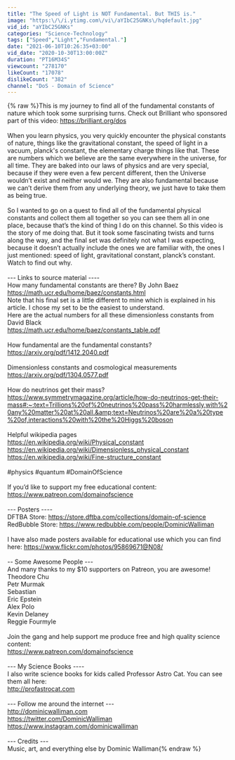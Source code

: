 ```yaml
---
title: "The Speed of Light is NOT Fundamental. But THIS is."
image: "https:\/\/i.ytimg.com\/vi\/aYIbC25GNKs\/hqdefault.jpg"
vid_id: "aYIbC25GNKs"
categories: "Science-Technology"
tags: ["Speed","Light","Fundamental."]
date: "2021-06-10T10:26:35+03:00"
vid_date: "2020-10-30T13:00:00Z"
duration: "PT16M34S"
viewcount: "278170"
likeCount: "17078"
dislikeCount: "382"
channel: "DoS - Domain of Science"
---
```

{% raw %}This is my journey to find all of the fundamental constants of nature which took some surprising turns. Check out Brilliant who sponsored part of this video: <a rel="nofollow" target="blank" href="https://brilliant.org/dos">https://brilliant.org/dos</a><br /><br />When you learn physics, you very quickly encounter the physical constants of nature, things like the gravitational constant, the speed of light in a vacuum, planck's constant, the elementary charge things like that. These are numbers which we believe are the same everywhere in the universe, for all time. They are baked into our laws of physics and are very special, because if they were even a few percent different, then the Universe wouldn’t exist and neither would we. They are also fundamental because we can’t derive them from any underlying theory, we just have to take them as being true.<br /><br />So I wanted to go on a quest to find all of the fundamental physical constants and collect them all together so you can see them all in one place, because that’s the kind of thing I do on this channel. So this video is the story of me doing that. But it took some fascinating twists and turns along the way, and the final set was definitely not what I was expecting, because it doesn’t actually include the ones we are familiar with, the ones I just mentioned: speed of light, gravitational constant, planck’s constant. Watch to find out why.<br /><br />--- Links to source material ----<br />How many fundamental constants are there? By John Baez<br /><a rel="nofollow" target="blank" href="https://math.ucr.edu/home/baez/constants.html">https://math.ucr.edu/home/baez/constants.html</a><br />Note that his final set is a little different to mine which is explained in his article. I chose my set to be the easiest to understand.<br />Here are the actual numbers for all these dimensionless constants from David Black<br /><a rel="nofollow" target="blank" href="https://math.ucr.edu/home/baez/constants_table.pdf">https://math.ucr.edu/home/baez/constants_table.pdf</a><br /><br />How fundamental are the fundamental constants?<br /><a rel="nofollow" target="blank" href="https://arxiv.org/pdf/1412.2040.pdf">https://arxiv.org/pdf/1412.2040.pdf</a><br /><br />Dimensionless constants and cosmological measurements<br /><a rel="nofollow" target="blank" href="https://arxiv.org/pdf/1304.0577.pdf">https://arxiv.org/pdf/1304.0577.pdf</a><br /><br />How do neutrinos get their mass?<br /><a rel="nofollow" target="blank" href="https://www.symmetrymagazine.org/article/how-do-neutrinos-get-their-mass#:~:text=Trillions%20of%20neutrinos%20pass%20harmlessly,with%20any%20matter%20at%20all.&amp;text=Neutrinos%20are%20a%20type%20of,interactions%20with%20the%20Higgs%20boson">https://www.symmetrymagazine.org/article/how-do-neutrinos-get-their-mass#:~:text=Trillions%20of%20neutrinos%20pass%20harmlessly,with%20any%20matter%20at%20all.&amp;text=Neutrinos%20are%20a%20type%20of,interactions%20with%20the%20Higgs%20boson</a><br /><br />Helpful wikipedia pages<br /><a rel="nofollow" target="blank" href="https://en.wikipedia.org/wiki/Physical_constant">https://en.wikipedia.org/wiki/Physical_constant</a><br /><a rel="nofollow" target="blank" href="https://en.wikipedia.org/wiki/Dimensionless_physical_constant">https://en.wikipedia.org/wiki/Dimensionless_physical_constant</a><br /><a rel="nofollow" target="blank" href="https://en.wikipedia.org/wiki/Fine-structure_constant">https://en.wikipedia.org/wiki/Fine-structure_constant</a><br /><br />#physics #quantum #DomainOfScience<br /><br />If you’d like to support my free educational content: <a rel="nofollow" target="blank" href="https://www.patreon.com/domainofscience">https://www.patreon.com/domainofscience</a><br /><br />--- Posters ----<br />DFTBA Store: <a rel="nofollow" target="blank" href="https://store.dftba.com/collections/domain-of-science">https://store.dftba.com/collections/domain-of-science</a> <br />RedBubble Store: <a rel="nofollow" target="blank" href="https://www.redbubble.com/people/DominicWalliman">https://www.redbubble.com/people/DominicWalliman</a><br /><br />I have also made posters available for educational use which you can find here: <a rel="nofollow" target="blank" href="https://www.flickr.com/photos/95869671@N08/">https://www.flickr.com/photos/95869671@N08/</a><br /><br />-- Some Awesome People --- <br />And many thanks to my $10 supporters on Patreon, you are awesome!<br />Theodore Chu<br />Petr Murmak<br />Sebastian<br />Eric Epstein<br />Alex Polo<br />Kevin Delaney<br />Reggie Fourmyle<br /><br />Join the gang and help support me produce free and high quality science content:<br /><a rel="nofollow" target="blank" href="https://www.patreon.com/domainofscience">https://www.patreon.com/domainofscience</a><br /><br />--- My Science Books ----<br />I also write science books for kids called Professor Astro Cat. You can see them all here:<br /><a rel="nofollow" target="blank" href="http://profastrocat.com">http://profastrocat.com</a> <br /><br />--- Follow me around the internet --- <br /><a rel="nofollow" target="blank" href="http://dominicwalliman.com">http://dominicwalliman.com</a><br /><a rel="nofollow" target="blank" href="https://twitter.com/DominicWalliman">https://twitter.com/DominicWalliman</a><br /><a rel="nofollow" target="blank" href="https://www.instagram.com/dominicwalliman">https://www.instagram.com/dominicwalliman</a><br /><br />--- Credits ---<br />Music, art, and everything else by Dominic Walliman{% endraw %}
